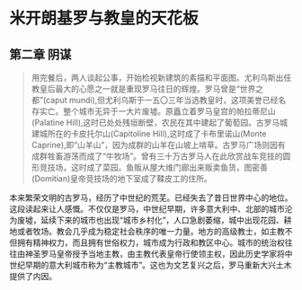 # 米开朗基罗与教皇的天花板
## 第二章 阴谋
>用完餐后，两人谈起公事，开始检视新建筑的素描和平面图。尤利乌斯出任教皇后最大的心愿之一就是重现罗马往日的辉煌。罗马曾是“世界之都”(caput mundi),但尤利乌斯于一五〇三年当选教皇时，这项美誉已经名存实亡。整个城市无异于一大片废墟。原矗立着罗马皇宫的帕拉蒂尼山(Palatine Hill),这时已处处残垣断壁，农民在其中建起了葡萄园。古罗马城建城所在的卡皮托尔山(Capitoline Hill),这时成了卡布里诺山(Monte Caprine),即“山羊山”，因为成群的山羊在山坡上啃草。古罗马广场则因有成群牲畜游荡而成了“牛牧场”。曾有三十万古罗马人在此欣赏战车竞技的圆形竞技场，这时成了菜园。鱼贩从屋大维门廊出来贩卖鱼货，图密善(Domitian)皇帝竞技场的地下室成了鞣皮工的住所。

本来繁荣文明的古罗马，经历了中世纪的荒芜。已经失去了昔日世界中心的地位。这段读起来让人感慨。不仅仅是罗马，中世纪早期，许多意大利中、北部的城市沦为废墟，延续下来的城市也出现“城市乡村化”，人口急剧萎缩，城中出现花园、耕地或者牧场。教会几乎成为稳定社会秩序的唯一力量。地方的高级教士，如主教不但拥有精神权力，而且拥有世俗权力，城市成为行政和教区中心。城市的统治权往往由神圣罗马皇帝授予当地主教，由主教代表皇帝行使领主权，因此历史学家将中世纪早期的意大利城市称为“主教城市”。这也为文艺复兴之后，罗马重新大兴土木提供了内因。